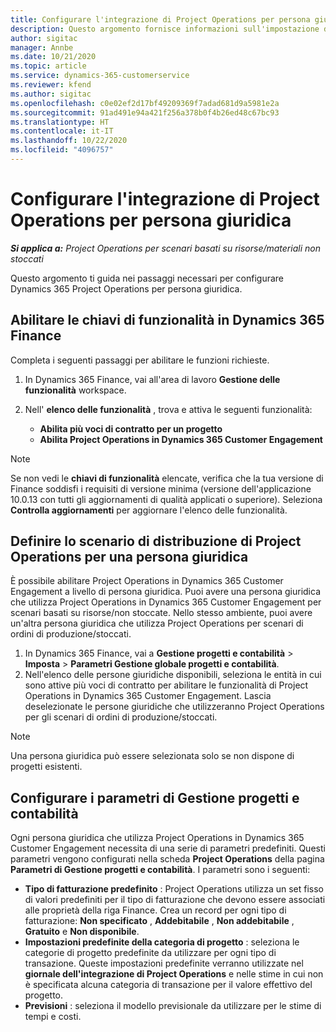 ```yaml
---
title: Configurare l'integrazione di Project Operations per persona giuridica
description: Questo argomento fornisce informazioni sull'impostazione dell'integrazione per persona giuridica in Project Operations.
author: sigitac
manager: Annbe
ms.date: 10/21/2020
ms.topic: article
ms.service: dynamics-365-customerservice
ms.reviewer: kfend
ms.author: sigitac
ms.openlocfilehash: c0e02ef2d17bf49209369f7adad681d9a5981e2a
ms.sourcegitcommit: 91ad491e94a421f256a378b0f4b26ed48c67bc93
ms.translationtype: HT
ms.contentlocale: it-IT
ms.lasthandoff: 10/22/2020
ms.locfileid: "4096757"
---
```

# <a name="configure-project-operations-integration-per-legal-entity"></a>Configurare l'integrazione di Project Operations per persona giuridica 

_**Si applica a:** Project Operations per scenari basati su risorse/materiali non stoccati_

Questo argomento ti guida nei passaggi necessari per configurare Dynamics 365 Project Operations per persona giuridica.

## <a name="enable-feature-keys-in-dynamics-365-finance"></a>Abilitare le chiavi di funzionalità in Dynamics 365 Finance

Completa i seguenti passaggi per abilitare le funzioni richieste.

1. In Dynamics 365 Finance, vai all'area di lavoro **Gestione delle funzionalità** workspace.
2. Nell' **elenco delle funzionalità** , trova e attiva le seguenti funzionalità:
  
    - **Abilita più voci di contratto per un progetto**
    - **Abilita Project Operations in Dynamics 365 Customer Engagement**

> [!NOTE]
> Se non vedi le **chiavi di funzionalità** elencate, verifica che la tua versione di Finance soddisfi i requisiti di versione minima (versione dell'applicazione 10.0.13 con tutti gli aggiornamenti di qualità applicati o superiore). Seleziona **Controlla aggiornamenti** per aggiornare l'elenco delle funzionalità.

## <a name="define-the-project-operations-deployment-scenario-for-a-legal-entity"></a>Definire lo scenario di distribuzione di Project Operations per una persona giuridica

È possibile abilitare Project Operations in Dynamics 365 Customer Engagement a livello di persona giuridica. Puoi avere una persona giuridica che utilizza Project Operations in Dynamics 365 Customer Engagement per scenari basati su risorse/non stoccate. Nello stesso ambiente, puoi avere un'altra persona giuridica che utilizza Project Operations per scenari di ordini di produzione/stoccati.

1. In Dynamics 365 Finance, vai a **Gestione progetti e contabilità** > **Imposta** > **Parametri Gestione globale progetti e contabilità**.
2. Nell'elenco delle persone giuridiche disponibili, seleziona le entità in cui sono attive più voci di contratto per abilitare le funzionalità di Project Operations in Dynamics 365 Customer Engagement. Lascia deselezionate le persone giuridiche che utilizzeranno Project Operations per gli scenari di ordini di produzione/stoccati.

> [!NOTE]
> Una persona giuridica può essere selezionata solo se non dispone di progetti esistenti.

## <a name="configure-project-management-and-accounting-parameters"></a>Configurare i parametri di Gestione progetti e contabilità

Ogni persona giuridica che utilizza Project Operations in Dynamics 365 Customer Engagement necessita di una serie di parametri predefiniti. Questi parametri vengono configurati nella scheda **Project Operations** della pagina **Parametri di Gestione progetti e contabilità**. I parametri sono i seguenti:

  - **Tipo di fatturazione predefinito** : Project Operations utilizza un set fisso di valori predefiniti per il tipo di fatturazione che devono essere associati alle proprietà della riga Finance. Crea un record per ogni tipo di fatturazione: **Non specificato** , **Addebitabile** , **Non addebitabile** , **Gratuito** e **Non disponibile**.
  - **Impostazioni predefinite della categoria di progetto** : seleziona le categorie di progetto predefinite da utilizzare per ogni tipo di transazione. Queste impostazioni predefinite verranno utilizzate nel **giornale dell'integrazione di Project Operations** e nelle stime in cui non è specificata alcuna categoria di transazione per il valore effettivo del progetto.
  - **Previsioni** : seleziona il modello previsionale da utilizzare per le stime di tempi e costi.

